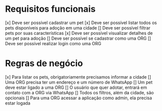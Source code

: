 # Requisitos funcionais
[x] Deve ser possível cadastrar um pet
[x] Deve ser possível listar todos os pets disponíveis para adoção em uma cidade
[] Deve ser possível filtrar pets por suas características
[x] Deve ser possível visualizar detalhes de um pet para adoção
[] Deve ser possível se cadastrar como uma ORG
[] Deve ser possível realizar login como uma ORG

# Regras de negócio
[x] Para listar os pets, obrigatoriamente precisamos informar a cidade
[] Uma ORG precisa ter um endereço e um número de WhatsApp
[] Um pet deve estar ligado a uma ORG
[] O usuário que quer adotar, entrará em contato com a ORG via WhatsApp
[] Todos os filtros, além da cidade, são opcionais
[] Para uma ORG acessar a aplicação como admin, ela precisa estar logada